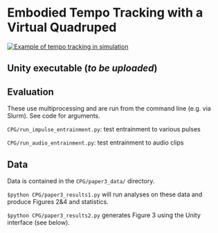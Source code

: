 # Embodied Tempo Tracking with a Virtual Quadruped

[![Example of tempo tracking in simulation](https://img.youtube.com/vi/k9cmEjPEbkM/0.jpg)](https://www.youtube.com/watch?v=k9cmEjPEbkM)


## Unity executable (*to be uploaded*)


## Evaluation

These use multiprocessing and are run from the command line (e.g. via Slurm). See code for arguments.

`CPG/run_impulse_entrainment.py`: test entrainment to various pulses

`CPG/run_audio_entrainment.py`: test entrainment to audio clips

## Data

Data is contained in the `CPG/paper3_data/` directory.

`$python CPG/paper3_results1.py`
will run analyses on these data and produce Figures 2&4 and statistics.

`$python CPG/paper3_results2.py`
generates Figure 3 using the Unity interface (see below).

